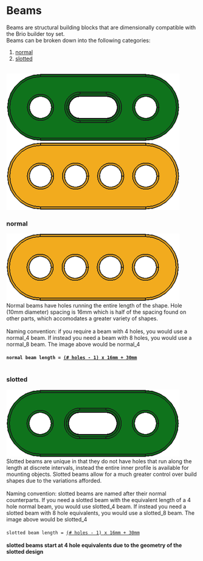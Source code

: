 <h1><b>Beams</b></h1>
Beams are structural building blocks that are dimensionally compatible with the Brio builder toy set.<br>
Beams can be broken down into the following categories:
<ol>
  <li><a href=#normal>normal</a></li>
  <li><a href=#slotted>slotted</a></li>
</ol><br>
<img src="https://github.com/jbuck2005/brio_compatible_builder_series/blob/master/stl_files/beams/beams.png">
<br>
<b><h3>normal</h3></b><img src="https://github.com/jbuck2005/brio_compatible_builder_series/blob/master/stl_files/beams/normal_4.png"><br>
Normal beams have holes running the entire length of the shape. Hole (10mm diameter) spacing is 16mm which is half of the spacing found on other parts, which accomodates a greater variety of shapes.<br>
<br>Naming convention: if you require a beam with 4 holes, you would use a normal_4 beam. If instead you need a beam with 8 holes, you would use a normal_8 beam. The image above would be normal_4<br>
<b><br><code>normal beam length = <a href="https://github.com/jbuck2005/brio_compatible_builder_series/blob/master/brio_builder_set-dimensions.csv">(# holes - 1) x 16mm + 30mm</a></code></b><br>
<br>
<b><h3>slotted</h3></b><img src="https://github.com/jbuck2005/brio_compatible_builder_series/blob/master/stl_files/beams/slotted_4.png"><br>
Slotted beams are unique in that they do not have holes that run along the length at discrete intervals, instead the entire inner profile is available for mounting objects. Slotted beams allow for a much greater control over build shapes due to the variations afforded.<br>
<br>Naming convention: slotted beams are named after their normal counterparts. If you need a slotted beam with the equivalent length of a 4 hole normal beam, you would use slotted_4 beam. If instead you need a slotted beam with 8 hole equivalents, you would use a slotted_8 beam. The image above would be slotted_4<br>
<br><code>slotted beam length = <a href="https://github.com/jbuck2005/brio_compatible_builder_series/blob/master/brio_builder_set-dimensions.csv">(# holes - 1) x 16mm + 30mm</a></code><br>
<br><b>slotted beams start at 4 hole equivalents due to the geometry of the slotted design</b>
<br>
